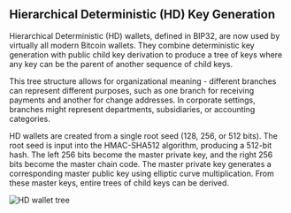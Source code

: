 ## Hierarchical Deterministic (HD) Key Generation

Hierarchical Deterministic (HD) wallets, defined in BIP32, are now used by virtually all modern Bitcoin wallets. They combine deterministic key generation with public child key derivation to produce a tree of keys where any key can be the parent of another sequence of child keys.

This tree structure allows for organizational meaning - different branches can represent different purposes, such as one branch for receiving payments and another for change addresses. In corporate settings, branches might represent departments, subsidiaries, or accounting categories.

HD wallets are created from a single root seed (128, 256, or 512 bits). The root seed is input into the HMAC-SHA512 algorithm, producing a 512-bit hash. The left 256 bits become the master private key, and the right 256 bits become the master chain code. The master private key generates a corresponding master public key using elliptic curve multiplication. From these master keys, entire trees of child keys can be derived.

![HD wallet tree](https://github.com/bitcoinbook/bitcoinbook/raw/develop/images/mbc3_0503.png)